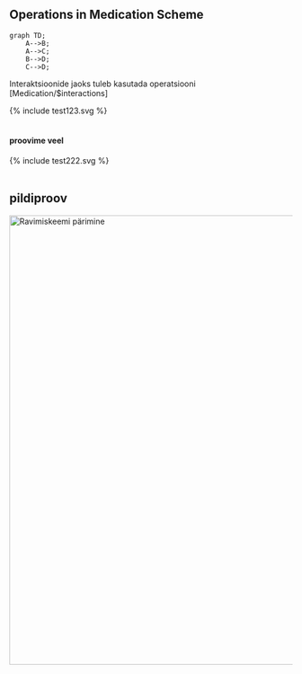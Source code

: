 ## Operations in Medication Scheme

```mermaid
graph TD;
    A-->B;
    A-->C;
    B-->D;
    C-->D;
```

Interaktsioonide jaoks tuleb kasutada operatsiooni [Medication/$interactions]

<div>{% include test123.svg %}</div>
<br clear="all"/>

#### proovime veel

<div>{% include test222.svg %}</div>
<br clear="all"/>

## pildiproov

<img src="ravimiskeemiparimine.png" alt="Ravimiskeemi pärimine" width="800"/>
<br clear="all"/>